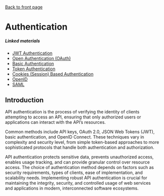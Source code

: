 [Back to front page](topics/backend-software-engineering/index.md)

# Authentication

##### Linked materials

- [JWT Authentication](jwt.md)
- [Open Authentication (OAuth)](oauth.md)
- [Basic Authentication](basic-auth.md)
- [Token Authentication](token-authentication.md)
- [Cookies (Session) Based Authentication](cookie-based-auth.md)
- [OpenID](openid.md)
- [SAML](saml.md)

## Introduction

API authentication is the process of verifying the identity of clients attempting to access an API, ensuring that only authorized users or applications can interact with the API’s resources.

Common methods include API keys, OAuth 2.0, JSON Web Tokens (JWT), basic authentication, and OpenID Connect. These techniques vary in complexity and security level, from simple token-based approaches to more sophisticated protocols that handle both authentication and authorization.

API authentication protects sensitive data, prevents unauthorized access, enables usage tracking, and can provide granular control over resource access. The choice of authentication method depends on factors such as security requirements, types of clients, ease of implementation, and scalability needs. Implementing robust API authentication is crucial for maintaining the integrity, security, and controlled usage of web services and applications in modern, interconnected software ecosystems.
